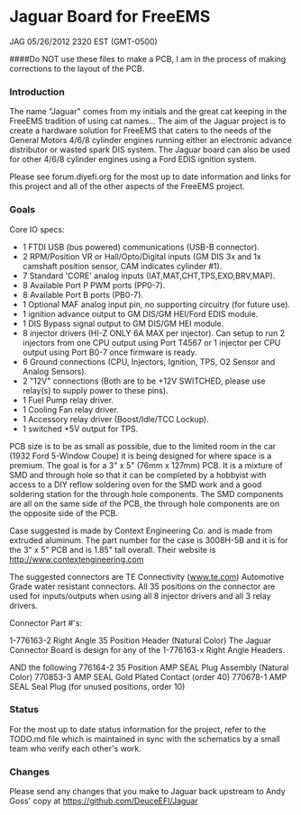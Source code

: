 # Jaguar Board for FreeEMS

JAG 05/26/2012 2320 EST (GMT-0500)

####Do NOT use these files to make a PCB, I am in the process of making corrections to the layout of the PCB.

### Introduction

The name "Jaguar" comes from my initials and the great cat keeping in the FreeEMS tradition of using cat names...  The aim of the Jaguar project is to create a hardware solution for FreeEMS that caters to the needs of the General Motors 4/6/8 cylinder engines running either an electronic advance distributor or wasted spark DIS system.  The Jaguar board can also be used for other 4/6/8 cylinder engines using a Ford EDIS ignition system. 

Please see forum.diyefi.org for the most up to date information and links for this project and all of the other aspects of the FreeEMS project.

### Goals

Core IO specs:

 * 1 FTDI USB (bus powered) communications (USB-B connector).
 * 2 RPM/Position VR or Hall/Opto/Digital inputs (GM DIS 3x and 1x camshaft position sensor, CAM indicates cylinder #1).
 * 7 Standard 'CORE' analog inputs (IAT,MAT,CHT,TPS,EXO,BRV,MAP).
 * 8 Available Port P PWM ports (PP0-7).
 * 8 Available Port B ports (PB0-7).
 * 1 Optional MAF analog input pin, no supporting circuitry (for future use).
 * 1 ignition advance output to GM DIS/GM HEI/Ford EDIS module.
 * 1 DIS Bypass signal output to GM DIS/GM HEI module.
 * 8 injector drivers (HI-Z ONLY 6A MAX per injector). Can setup to run 2 injectors from one CPU output using Port T4567 or 1 injector per CPU output using Port B0-7 once firmware is ready.
 * 6 Ground connections (CPU, Injectors, Ignition, TPS, O2 Sensor and Analog Sensors).
 * 2 "12V" connections (Both are to be +12V SWITCHED, please use relay(s) to supply power to these pins).
 * 1 Fuel Pump relay driver.
 * 1 Cooling Fan relay driver.
 * 1 Accessory relay driver (Boost/Idle/TCC Lockup).
 * 1 switched +5V output for TPS.

PCB size is to be as small as possible, due to the limited room in the car (1932 Ford 5-Window Coupe) it is being designed for where space is a premium.  The goal is for a 3" x 5" (76mm x 127mm) PCB.  It is a mixture of SMD and through hole so that it can be completed by a hobbyist with access to a DIY reflow soldering oven for the SMD work and a good soldering station for the through hole components.  The SMD components are all on the same side of the PCB, the through hole components are on the opposite side of the PCB.

Case suggested is made by Context Engineering Co. and is made from extruded aluminum.  The part number for the case is 3008H-5B and it is for the 3" x 5" PCB and is 1.85" tall overall.  Their website is http://www.contextengineering.com 

The suggested connectors are TE Connectivity (www.te.com) Automotive Grade water resistant connectors. 
All 35 positions on the connector are used for inputs/outputs when using all 8 injector drivers and all 3 relay drivers.

Connector Part #'s:

1-776163-2 Right Angle 35 Position Header (Natural Color)
The Jaguar Connector Board is design for any of the 1-776163-x Right Angle Headers.

AND the following
776164-2 35 Position AMP SEAL Plug Assembly (Natural Color)
770853-3 AMP SEAL Gold Plated Contact (order 40)
770678-1 AMP SEAL Seal Plug (for unused positions, order 10)
 
### Status

For the most up to date status information for the project, refer to the TODO.md file which is maintained in sync with the schematics by a small team who verify each other's work.

### Changes

Please send any changes that you make to Jaguar back upstream to Andy Goss' copy at https://github.com/DeuceEFI/Jaguar

